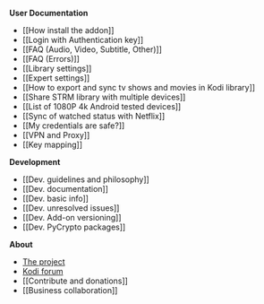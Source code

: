 **User Documentation**
- [[How install the addon]]
- [[Login with Authentication key]]
- [[FAQ (Audio, Video, Subtitle, Other)]]
- [[FAQ (Errors)]]
- [[Library settings]]
- [[Expert settings]]
- [[How to export and sync tv shows and movies in Kodi library]]
- [[Share STRM library with multiple devices]]
- [[List of 1080P 4k Android tested devices]]
- [[Sync of watched status with Netflix]]
- [[My credentials are safe?]]
- [[VPN and Proxy]]
- [[Key mapping]]

**Development**
- [[Dev. guidelines and philosophy]]
- [[Dev. documentation]]
- [[Dev. basic info]]
- [[Dev. unresolved issues]]
- [[Dev. Add-on versioning]]
- [[Dev. PyCrypto packages]]

**About**
- [The project](./)
- [Kodi forum](https://forum.kodi.tv/showthread.php?tid=329767)
- [[Contribute and donations]]
- [[Business collaboration]]
